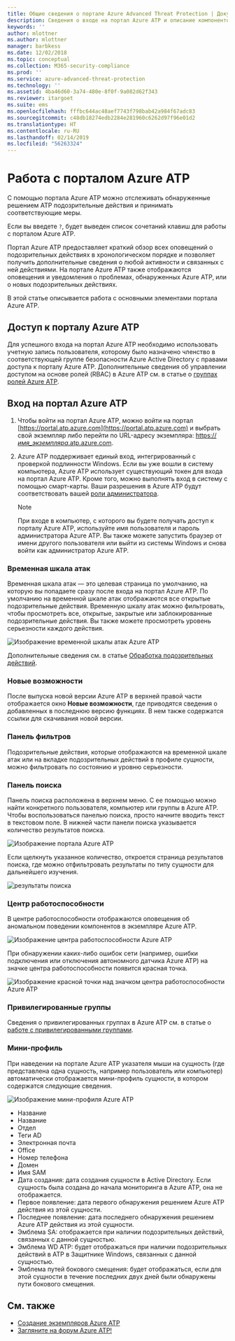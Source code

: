 ```yaml
---
title: Общие сведения о портале Azure Advanced Threat Protection | Документы Майкрософт
description: Сведения о входе на портал Azure ATP и описание компонентов портала
keywords: ''
author: mlottner
ms.author: mlottner
manager: barbkess
ms.date: 12/02/2018
ms.topic: conceptual
ms.collection: M365-security-compliance
ms.prod: ''
ms.service: azure-advanced-threat-protection
ms.technology: ''
ms.assetid: 4ba46d60-3a74-480e-8f0f-9a082d62f343
ms.reviewer: itargoet
ms.suite: ems
ms.openlocfilehash: fffbc644ac48aef7743f798bab42a984f67adc83
ms.sourcegitcommit: c48db18274edb2284e281960c6262d97f96e01d2
ms.translationtype: HT
ms.contentlocale: ru-RU
ms.lasthandoff: 02/14/2019
ms.locfileid: "56263324"
---
```

# <a name="working-with-the-azure-atp-portal"></a>Работа с порталом Azure ATP

C помощью портала Azure ATP можно отслеживать обнаруженные решением ATP подозрительные действия и принимать соответствующие меры.

Если вы введете `?`, будет выведен список сочетаний клавиш для работы с порталом Azure ATP. 

Портал Azure ATP предоставляет краткий обзор всех оповещений о подозрительных действиях в хронологическом порядке и позволяет получить дополнительные сведения о любой активности и связанных с ней действиями. На портале Azure ATP также отображаются оповещения и уведомления о проблемах, обнаруженных Azure ATP, или о новых подозрительных действиях.

В этой статье описывается работа с основными элементами портала Azure ATP.


## <a name="enabling-access-to-the-azure-atp-portal"></a>Доступ к порталу Azure ATP
Для успешного входа на портал Azure ATP необходимо использовать учетную запись пользователя, которому было назначено членство в соответствующей группе безопасности Azure Active Directory с правами доступа к порталу Azure ATP. Дополнительные сведения об управлении доступом на основе ролей (RBAC) в Azure ATP см. в статье о [группах ролей Azure ATP](atp-role-groups.md).

## <a name="logging-into-the-azure-atp-portal"></a>Вход на портал Azure ATP

1. Чтобы войти на портал Azure ATP, можно войти на портал [https://portal.atp.azure.com](https://portal.atp.azure.com) и выбрать свой экземпляр либо перейти по URL-адресу экземпляра: [https://*имя_экземпляра*.atp.azure.com](https://*instancename*.atp.azure.com).


2. Azure ATP поддерживает единый вход, интегрированный с проверкой подлинности Windows. Если вы уже вошли в систему компьютера, Azure ATP использует существующий токен для входа на портал Azure ATP. Кроме того, можно выполнять вход в систему с помощью смарт-карты. Ваши разрешения в Azure ATP будут соответствовать вашей [роли администратора](atp-role-groups.md).

   > [!NOTE]
   > При входе в компьютер, с которого вы будете получать доступ к порталу Azure ATP, используйте имя пользователя и пароль администратора Azure ATP. Вы также можете запустить браузер от имени другого пользователя или выйти из системы Windows и снова войти как администратор Azure ATP. 


### <a name="attack-time-line"></a>Временная шкала атак

Временная шкала атак — это целевая страница по умолчанию, на которую вы попадаете сразу после входа на портал Azure ATP. По умолчанию на временной шкале атак отображаются все открытые подозрительные действия. Временную шкалу атак можно фильтровать, чтобы просмотреть все, открытые, закрытые или заблокированные подозрительные действия. Вы также можете просмотреть уровень серьезности каждого действия.

![Изображение временной шкалы атак Azure ATP](media/atp-sa-timeline.png)

Дополнительные сведения см. в статье [Обработка подозрительных действий](working-with-suspicious-activities.md).

### <a name="whats-new"></a>Новые возможности

После выпуска новой версии Azure ATP в верхней правой части отображается окно **Новые возможности**, где приводятся сведения о добавленных в последнюю версию функциях. В нем также содержатся ссылки для скачивания новой версии.

### <a name="filtering-panel"></a>Панель фильтров

Подозрительные действия, которые отображаются на временной шкале атак или на вкладке подозрительных действий в профиле сущности, можно фильтровать по состоянию и уровню серьезности.

### Панель поиска <a name="search-bar"></a>

Панель поиска расположена в верхнем меню. С ее помощью можно найти конкретного пользователя, компьютер или группы в Azure ATP. Чтобы воспользоваться панелью поиска, просто начните вводить текст в текстовом поле. В нижней части панели поиска указывается количество результатов поиска. 

![Изображение портала Azure ATP](media/atp-workspace-portal-search.png)

Если щелкнуть указанное количество, откроется страница результатов поиска, где можно отфильтровать результаты по типу сущности для дальнейшего изучения.

![результаты поиска](media/search-results.png)

### <a name="health-center"></a>Центр работоспособности

В центре работоспособности отображаются оповещения об аномальном поведении компонентов в экземпляре Azure ATP.

![Изображение центра работоспособности Azure ATP](media/atp-health-issue.png)

При обнаружении каких-либо ошибок сети (например, ошибки подключения или отключения автономного датчика Azure ATP) на значке центра работоспособности появится красная точка. 

![Изображение красной точки над значком центра работоспособности Azure ATP](media/atp-health-bar.png)

### <a name="sensitive-groups"></a>Привилегированные группы

Сведения о привилегированных группах в Azure ATP см. в статье о [работе с привилегированными группами](sensitive-accounts.md).

### <a name="mini-profile"></a>Мини-профиль

При наведении на портале Azure ATP указателя мыши на сущность (где представлена одна сущность, например пользователь или компьютер) автоматически отображается мини-профиль сущности, в котором содержатся следующие сведения.

![Изображение мини-профиля Azure ATP](media/atp-mini-profile.png)

- Название
- Название
- Отдел
- Теги AD
- Электронная почта
- Office
- Номер телефона
- Домен
- Имя SAM
- Дата создания: дата создания сущности в Active Directory. Если сущность была создана до начала мониторинга в Azure ATP, она не отображается.
- Первое появление: дата первого обнаружения решением Azure ATP действия из этой сущности.
- Последнее появление: дата последнего обнаружения решением Azure ATP действия из этой сущности.
- Эмблема SA: отображается при наличии подозрительных действий, связанных с данной сущностью.
- Эмблема WD ATP: будет отображаться при наличии подозрительных действий в ATP в Защитнике Windows, связанных с данной сущностью.
- Эмблема путей бокового смещения: будет отображаться, если для этой сущности в течение последних двух дней были обнаружены пути бокового смещения.


## <a name="see-also"></a>См. также

- [Создание экземпляров Azure ATP](install-atp-step1.md)
- [Загляните на форум Azure ATP!](https://aka.ms/azureatpcommunity)
